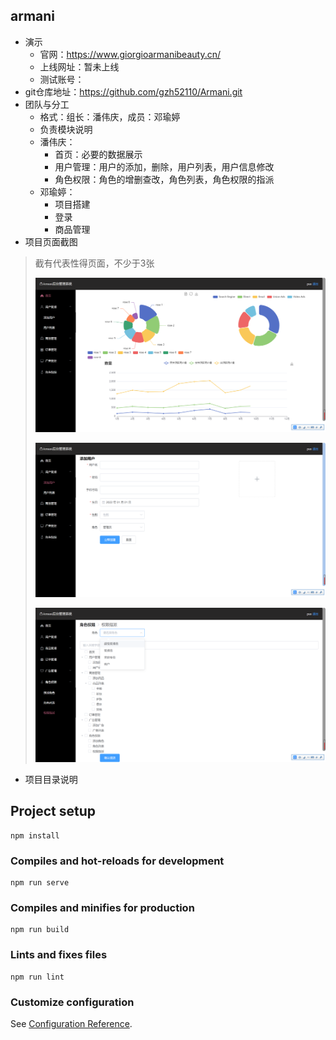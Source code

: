 ## armani
* 演示
  * 官网：https://www.giorgioarmanibeauty.cn/
  * 上线网址：暂未上线
  * 测试账号：
* git仓库地址：https://github.com/gzh52110/Armani.git
* 团队与分工
  * 格式：组长：潘伟庆，成员：邓瑜婷
  * 负责模块说明
  * 潘伟庆：
    * 首页：必要的数据展示
    * 用户管理：用户的添加，删除，用户列表，用户信息修改
    * 角色权限：角色的增删查改，角色列表，角色权限的指派
  * 邓瑜婷：
    * 项目搭建
    * 登录
    * 商品管理
* 项目页面截图

>截有代表性得页面，不少于3张
>
>![微信截图_20220208152439](.\README_IMG\微信截图_20220208152439.png)
>
>![微信截图_20220208152428](.\README_IMG\微信截图_20220208152428.png)
>
>![微信截图_20220208150744](.\README_IMG\微信截图_20220208150744.png)

* 项目目录说明



## Project setup
```
npm install
```

### Compiles and hot-reloads for development
```
npm run serve
```

### Compiles and minifies for production
```
npm run build
```

### Lints and fixes files
```
npm run lint
```

### Customize configuration
See [Configuration Reference](https://cli.vuejs.org/config/).

